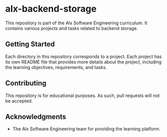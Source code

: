 # alx-backend-storage

This repository is part of the Alx Software Engineering curriculum. It contains various projects and tasks related to backend storage.

## Getting Started

Each directory in this repository corresponds to a project. Each project has its own README file that provides more details about the project, including the learning objectives, requirements, and tasks.

## Contributing

This repository is for educational purposes. As such, pull requests will not be accepted.

## Acknowledgments

- The Alx Software Engineering team for providing the learning platform.
